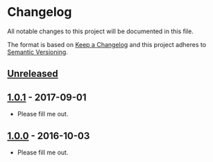 # Changelog

All notable changes to this project will be documented in this file.

The format is based on [Keep a Changelog](http://keepachangelog.com/en/1.0.0/)
and this project adheres to [Semantic Versioning](http://semver.org/spec/v2.0.0.html).

## [Unreleased]

## [1.0.1] - 2017-09-01

- Please fill me out.

## [1.0.0] - 2016-10-03

- Please fill me out.

[Unreleased]: https://github.com/trafficgate/ran-reporting-api/compare/v1.0.1...HEAD
[1.0.1]: https://github.com/trafficgate/ran-reporting-api/compare/v1.0.0...v1.0.1
[1.0.0]: https://github.com/trafficgate/ran-reporting-api/releases/tag/v1.0.0
